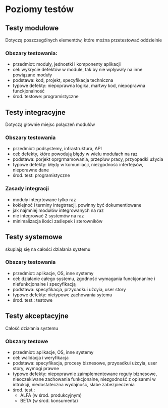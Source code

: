 # Poziomy testów

## Testy modułowe
Dotyczą poszczególnych elementów, które można przetestować oddzielnie

### Obszary testowania:
- przedmiot: moduły, jednostki i komponenty aplikacji
- cel: wykrycie defektów w module, tak by nie wpływały na inne powiązane moduły
- podstawa: kod, projekt, specyfikacja techniczna
- typowe defekty: niepoprawna logika, martwy kod, niepoprawna funckjonalność
- środ. testowe: programistyczne

## Testy integracyjne
Dotyczą głównie miejsc połączeń modułów

### Obszary testowania
- przedmiot: podsystemy, infrastruktura, API
- cel: defekty, które powodują błędy w wielu modułach na raz
- podstawa: porjekt oprgrmamowania, przepłuw pracy, przyopadki użycia
- typowe defekty: błędy w komuniiacji, niezgodność interfejsów, nieporawne dane
- środ. test: programistyczne

### Zasady integracji
- moduły integrtowane tylko raz
- koklejnoć i terminy integtrracji, powinny być dokumentiowane
- jak najmniej modułów integrowanych na raz
- nie integrować 2 systemów na raz
- minimalizacja ilości zaślepek i sterowników

## Testy systemowe
skupiają się na całości działania systemu

### Obszary testowania
- przedmiot: aplikacje, OS, inne systemy
- cel: działanie całego systemu, zgodność wymagania funckjonanlne i niefunkcjonalne i specyfikacją
- podstawa: specyfikacja, przyoadkui użcyia, user story
- typowe defekty: nietypowe zachowania sytemu
- środ. test.: testowe

## Testy akceptacyjne
Całość działania systemu

### Obszary testowe
- przedmiot: aplikacje, OS, inne systemy
- cel: walidacja i weryfikacja
- podstawa: specyfikacja, procesy biznesowe, przyoadkui użcyia, user story, wymogi prawne
- typowe defekty: niepoprawnie zaimplementowane reguły biznesowe, nieoczekiwane zachowania funkcjonalne, niezgodność z opisanmi w intrukcji, niedostateczna wydajność, słabe zabezpieczenia
- środ. test.: 
  - ALFA (w środ. produkcyjnym)
  - BETA (w środ. konsumenta)
